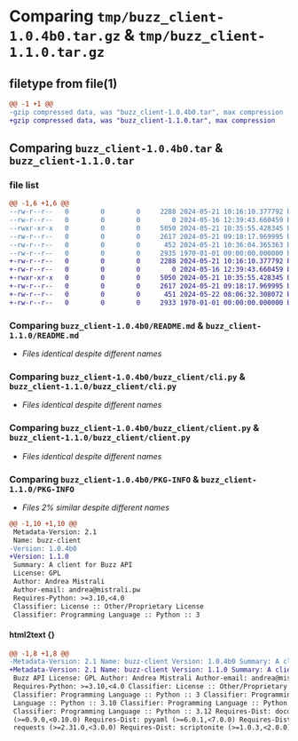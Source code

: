 # Comparing `tmp/buzz_client-1.0.4b0.tar.gz` & `tmp/buzz_client-1.1.0.tar.gz`

## filetype from file(1)

```diff
@@ -1 +1 @@
-gzip compressed data, was "buzz_client-1.0.4b0.tar", max compression
+gzip compressed data, was "buzz_client-1.1.0.tar", max compression
```

## Comparing `buzz_client-1.0.4b0.tar` & `buzz_client-1.1.0.tar`

### file list

```diff
@@ -1,6 +1,6 @@
--rw-r--r--   0        0        0     2288 2024-05-21 10:16:10.377792 buzz_client-1.0.4b0/README.md
--rw-r--r--   0        0        0        0 2024-05-16 12:39:43.660459 buzz_client-1.0.4b0/buzz_client/__init__.py
--rwxr-xr-x   0        0        0     5050 2024-05-21 10:35:55.428345 buzz_client-1.0.4b0/buzz_client/cli.py
--rw-r--r--   0        0        0     2617 2024-05-21 09:18:17.969995 buzz_client-1.0.4b0/buzz_client/client.py
--rw-r--r--   0        0        0      452 2024-05-21 10:36:04.365363 buzz_client-1.0.4b0/pyproject.toml
--rw-r--r--   0        0        0     2935 1970-01-01 00:00:00.000000 buzz_client-1.0.4b0/PKG-INFO
+-rw-r--r--   0        0        0     2288 2024-05-21 10:16:10.377792 buzz_client-1.1.0/README.md
+-rw-r--r--   0        0        0        0 2024-05-16 12:39:43.660459 buzz_client-1.1.0/buzz_client/__init__.py
+-rwxr-xr-x   0        0        0     5050 2024-05-21 10:35:55.428345 buzz_client-1.1.0/buzz_client/cli.py
+-rw-r--r--   0        0        0     2617 2024-05-21 09:18:17.969995 buzz_client-1.1.0/buzz_client/client.py
+-rw-r--r--   0        0        0      451 2024-05-22 08:06:32.308072 buzz_client-1.1.0/pyproject.toml
+-rw-r--r--   0        0        0     2933 1970-01-01 00:00:00.000000 buzz_client-1.1.0/PKG-INFO
```

### Comparing `buzz_client-1.0.4b0/README.md` & `buzz_client-1.1.0/README.md`

 * *Files identical despite different names*

### Comparing `buzz_client-1.0.4b0/buzz_client/cli.py` & `buzz_client-1.1.0/buzz_client/cli.py`

 * *Files identical despite different names*

### Comparing `buzz_client-1.0.4b0/buzz_client/client.py` & `buzz_client-1.1.0/buzz_client/client.py`

 * *Files identical despite different names*

### Comparing `buzz_client-1.0.4b0/PKG-INFO` & `buzz_client-1.1.0/PKG-INFO`

 * *Files 2% similar despite different names*

```diff
@@ -1,10 +1,10 @@
 Metadata-Version: 2.1
 Name: buzz-client
-Version: 1.0.4b0
+Version: 1.1.0
 Summary: A client for Buzz API
 License: GPL
 Author: Andrea Mistrali
 Author-email: andrea@mistrali.pw
 Requires-Python: >=3.10,<4.0
 Classifier: License :: Other/Proprietary License
 Classifier: Programming Language :: Python :: 3
```

#### html2text {}

```diff
@@ -1,8 +1,8 @@
-Metadata-Version: 2.1 Name: buzz-client Version: 1.0.4b0 Summary: A client for
+Metadata-Version: 2.1 Name: buzz-client Version: 1.1.0 Summary: A client for
 Buzz API License: GPL Author: Andrea Mistrali Author-email: andrea@mistrali.pw
 Requires-Python: >=3.10,<4.0 Classifier: License :: Other/Proprietary License
 Classifier: Programming Language :: Python :: 3 Classifier: Programming
 Language :: Python :: 3.10 Classifier: Programming Language :: Python :: 3.11
 Classifier: Programming Language :: Python :: 3.12 Requires-Dist: docopt-ng
 (>=0.9.0,<0.10.0) Requires-Dist: pyyaml (>=6.0.1,<7.0.0) Requires-Dist:
 requests (>=2.31.0,<3.0.0) Requires-Dist: scriptonite (>=1.0.3,<2.0.0)
```

